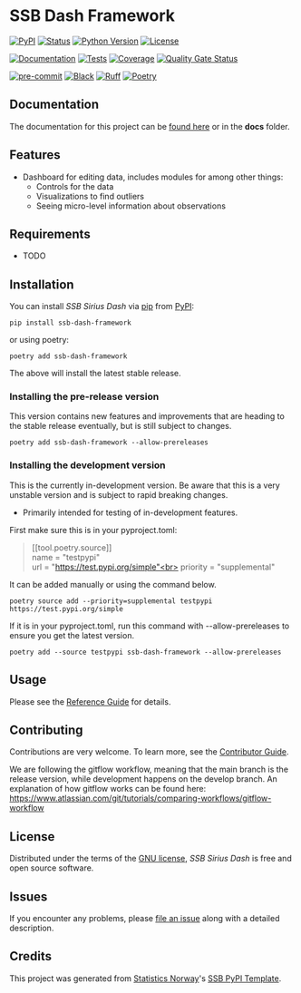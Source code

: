 # SSB Dash Framework

[![PyPI](https://img.shields.io/pypi/v/ssb-dash-framework.svg)][pypi status]
[![Status](https://img.shields.io/pypi/status/ssb-dash-framework.svg)][pypi status]
[![Python Version](https://img.shields.io/pypi/pyversions/ssb-dash-framework)][pypi status]
[![License](https://img.shields.io/pypi/l/ssb-dash-framework)][license]

[![Documentation](https://github.com/statisticsnorway/ssb-dash-framework/actions/workflows/docs.yml/badge.svg)][documentation]
[![Tests](https://github.com/statisticsnorway/ssb-dash-framework/actions/workflows/tests.yml/badge.svg)][tests]
[![Coverage](https://sonarcloud.io/api/project_badges/measure?project=statisticsnorway_ssb-dash-framework&metric=coverage)][sonarcov]
[![Quality Gate Status](https://sonarcloud.io/api/project_badges/measure?project=statisticsnorway_ssb-dash-framework&metric=alert_status)][sonarquality]

[![pre-commit](https://img.shields.io/badge/pre--commit-enabled-brightgreen?logo=pre-commit&logoColor=white)][pre-commit]
[![Black](https://img.shields.io/badge/code%20style-black-000000.svg)][black]
[![Ruff](https://img.shields.io/endpoint?url=https://raw.githubusercontent.com/astral-sh/ruff/main/assets/badge/v2.json)](https://github.com/astral-sh/ruff)
[![Poetry](https://img.shields.io/endpoint?url=https://python-poetry.org/badge/v0.json)][poetry]

[pypi status]: https://pypi.org/project/ssb-dash-framework/
[documentation]: https://statisticsnorway.github.io/ssb-dash-framework
[tests]: https://github.com/statisticsnorway/ssb-dash-framework/actions?workflow=Tests
[sonarcov]: https://sonarcloud.io/summary/overall?id=statisticsnorway_ssb-dash-framework
[sonarquality]: https://sonarcloud.io/summary/overall?id=statisticsnorway_ssb-dash-framework
[pre-commit]: https://github.com/pre-commit/pre-commit
[black]: https://github.com/psf/black
[poetry]: https://python-poetry.org/

## Documentation

The documentation for this project can be [found here](https://statisticsnorway.github.io/ssb-dash-framework/) or in the **docs** folder.

## Features
- Dashboard for editing data, includes modules for among other things:
    - Controls for the data
    - Visualizations to find outliers
    - Seeing micro-level information about observations

## Requirements

- TODO

## Installation

You can install _SSB Sirius Dash_ via [pip] from [PyPI]:

```console
pip install ssb-dash-framework
```
or using poetry:
```console
poetry add ssb-dash-framework
```

The above will install the latest stable release.

### Installing the pre-release version

This version contains new features and improvements that are heading to the stable release eventually, but is still subject to changes.

```console
poetry add ssb-dash-framework --allow-prereleases
```

### Installing the development version

This is the currently in-development version. Be aware that this is a very unstable version and is subject to rapid breaking changes.
- Primarily intended for testing of in-development features.

First make sure this is in your pyproject.toml:

> [[tool.poetry.source]]<br>
>name = "testpypi"<br>
>url = "https://test.pypi.org/simple"<br>
>priority = "supplemental"<br>

It can be added manually or using the command below.

```console
poetry source add --priority=supplemental testpypi https://test.pypi.org/simple
```

If it is in your pyproject.toml, run this command with --allow-prereleases to ensure you get the latest version.

```console
poetry add --source testpypi ssb-dash-framework --allow-prereleases
```

## Usage

Please see the [Reference Guide] for details.

## Contributing

Contributions are very welcome.
To learn more, see the [Contributor Guide].

We are following the gitflow workflow, meaning that the main branch is the release version, while development happens on the develop branch.
An explanation of how gitflow works can be found here: https://www.atlassian.com/git/tutorials/comparing-workflows/gitflow-workflow

## License

Distributed under the terms of the [GNU license][license],
_SSB Sirius Dash_ is free and open source software.

## Issues

If you encounter any problems,
please [file an issue] along with a detailed description.

## Credits

This project was generated from [Statistics Norway]'s [SSB PyPI Template].

[statistics norway]: https://www.ssb.no/en
[pypi]: https://pypi.org/
[ssb pypi template]: https://github.com/statisticsnorway/ssb-pypitemplate
[file an issue]: https://github.com/statisticsnorway/ssb-dash-framework/issues
[pip]: https://pip.pypa.io/

<!-- github-only -->

[license]: https://github.com/statisticsnorway/ssb-dash-framework/blob/main/LICENSE
[contributor guide]: https://github.com/statisticsnorway/ssb-dash-framework/blob/main/CONTRIBUTING.md
[reference guide]: https://statisticsnorway.github.io/ssb-dash-framework/reference.html
